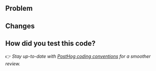 ## Problem

<!-- Who are we building for, what are their needs, why is this important? -->

<!-- Does this fix an issue? Uncomment the line below with the issue ID to automatically close it when merged -->
<!-- Closes #ISSUE_ID -->

## Changes

<!-- If there are frontend changes, please include screenshots. -->
<!-- If a reference design was involved, include a link to the relevant Figma frame! -->

## How did you test this code?

<!-- Briefly describe the steps you took. -->
<!-- Include automated tests if possible, otherwise describe the manual testing routine. -->

<!-- Docs reminder: If this change requires updated docs, please do that! Engineers are the primary people responsible for their documentation. 🙌 -->

👉 _Stay up-to-date with [PostHog coding conventions](https://posthog.com/docs/contribute/coding-conventions) for a smoother review._
